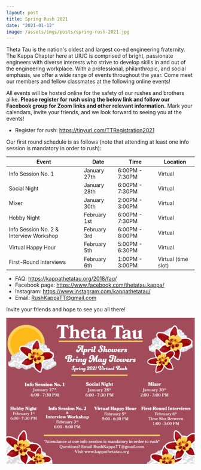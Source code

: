 ```yaml
---
layout: post
title: Spring Rush 2021
date: "2021-01-12"
image: /assets/imgs/posts/spring-rush-2021.jpg
---
```


Theta Tau is the nation's oldest and largest co-ed engineering fraternity. The Kappa Chapter here at UIUC is comprised of bright, passionate engineers with diverse interests who strive to develop skills in and out of the engineering workplace. With a professional, philanthropic, and social emphasis, we offer a wide range of events throughout the year. Come meet our members and fellow classmates at the following online events!

All events will be hosted online for the safety of our rushes and brothers alike. **Please register for rush using the below link and follow our Facebook group for Zoom links and other relevant information.** Mark your calendars, invite your friends, and we look forward to seeing you at the events!

- Register for rush: <https://tinyurl.com/TTRegistration2021>

Our first round schedule is as follows (note that attending at least one info session is mandatory in order to rush):

| Event                                   | Date         | Time            | Location            |
| --------------------------------------- | ------------ | --------------- | ------------------- |
| Info Session No. 1                      | January 27th | 6:00PM - 7:30PM | Virtual             |
| Social Night                            | January 28th | 6:00PM - 7:30PM | Virtual             |
| Mixer                                   | January 30th | 2:00PM - 3:00PM | Virtual             |
| Hobby Night                             | February 1st | 6:00PM - 7:30PM | Virtual             |
| Info Session No. 2 & Interview Workshop | February 3rd | 6:00PM - 8:00PM | Virtual             |
| Virtual Happy Hour                      | February 5th | 5:00PM - 6:30PM | Virtual             |
| First-Round Interviews                  | February 6th | 1:00PM - 3:00PM | Virtual (time slot) |

- FAQ: <https://kappathetatau.org/2018/faq/>
- Facebook page: <https://www.facebook.com/thetatau.kappa/>
- Instagram: <https://www.instagram.com/kappathetatau/>
- Email: RushKappaTT@gmail.com

Invite your friends and hope to see you all there!

![](/assets/imgs/posts/spring-rush-2021-poster.jpg)
